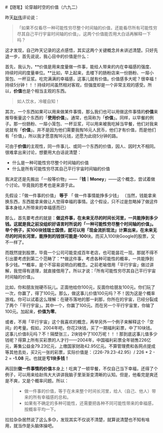 #【随笔】论穿越时空的价值（六九二）

昨天[赵伟](https://zuopin.xin/authors/6a6c12f6d5ce3c42957bb1d211977e82e9ce42d7)评论说：

> 「如果不仅看尽一种可能性穷尽整个时间轴的价值，还能看尽所有可能性穷尽其自己平行宇宙时间轴的价值」，这两个价值能否用大白话再解释一下吗？

这才发现，自己昨天记录的这点感悟，其实这两个关键概念并未讲述清楚。只好先退一步，首先说说，我心目中的价值是什么：

首先，我认为，**价值是用来度量做一件事，能给人带来的内在幸福感的强度、持续时间的度量单位。**比如，早上起来，去楼下的肠粉店来一份肠粉、一屉小笼包、一杯豆浆。吃完满满的幸福感，这事儿就有价值。价值感多大呢？很幸福！持续5分钟！！！持续时间虽然相对客观，但强度却是一个非常主观的感受。所以，**价值**也是个相当主观的东西。

> 如人饮水，冷暖自知！

其次，一个东西如果可以用来做某件事情，那么我们也可以用做这件事情的**价值**来推导衡量这个东西的「**使用价值**」。通常，也简称为「**价值**」。同样，以早餐的例子。那一份肠粉、一屉小笼包、一杯豆浆，可以用来被我吃掉当早餐，他们对我来说就有「**价值**」。并不是因为他们需要我掏16元人民币，他们才有价值，而是他们有「价值」，所以我才愿意掏16元钱，还愿为此绕5分钟的路。

可由于**价值**的主观性，同一件事儿、或同一个东西的价值，因人、因时大不相同。很难拿出来讨论，想要用大白话说清楚：

* 什么是一种可能性穷尽整个时间轴的价值
* 什么是所有可能性穷尽其自己平行宇宙时间轴的价值

我决定还是先搬出「一般等价物」——「**钱｜Money**」——这个概念，尝试着做个讨论。毕竟我的思考也是来源于此。

先假设：「做一件事的价值」  **等于** 「 做一件事情能挣多少钱」 （当然，钱能拿来换东西，东西能拿来做让人觉得幸福的事情。这个假设，只不过是忽略掉了做这件事本身给人所带来的幸福感而已）

那么，首先要考虑的就是：**做这件事，在未来无尽的时间长河里，一共能挣到多少钱。**这就是我之前没组织好语言时所说的「一种可能性穷尽整个时间轴的价值」。举个例子，买100块钱瑞士国债，就可以用「现金流折现法」计算出来，在未来无尽的时间长河里，能挣到的钱很可能是**-100**块。而买入100块Google的股票，又不一样了。

而既然提到股票，毕竟一个公司可能变成百年老店，也可能昙花一现。那就不得不引出要考虑到第二个范畴了：**做这件事，考虑各种可能性的概率，一共能挣到多少钱。**概率，是个不容易说明白的概念。之前老喻借用「平行宇宙」做过讲解，我觉得有道理，就直接借用了。所以才说：「所有可能性穷尽其自己平行宇宙时间轴的价值」。

比如，你和朋友抛硬币玩儿。正面他给你100元，反面你给朋友100元。你们玩了一次，你赢了，得了100元。那么，做这事儿价值100元吗？不！因为这是个概率游戏。你可以试着这么理解：在硬币落地的那一刹那，你所在的宇宙，已经分裂成了两个「平行宇宙」。其中一个，你赢了100元。而在另一个平行宇宙里，你输了100元。加起来，**价值为零**。

或者，不用「平行宇宙」这个我喜欢的概念，再举另外一个例子来解释这个「空间」的考量。假如，2004年吧，你花2块钱，买了一期福利彩票，中了10块钱。这事儿价值8元吗？不！隔壁张三，2块钱中了100万呢！！！那到底这事儿值多少钱呢？得算上所有买彩票的人才行——2004年，中国福利彩票全年销售226亿元，筹集公益金79.23亿元，上缴国家财政42.95亿元。不算管理费和各网点提成等其他去处，买2元一张的彩票，实际价值是：（226-79.23-42.95）/ 226 * 2 - 2 = **-1.08**	元。也就是**亏1块多钱！**

再回到**做一件事情的价值**本身上！吃爽了一顿早餐，不仅自己当下幸福，还得了个例子，可以用来给赵伟大大讲讲我脑子里渐渐变清晰的认知。但是，他看完是爽还是不爽，又是个概率问题。所以：

> * 做一件事的价值，等于在未来整个时间长河里，给人（自己、他人）带来的所有幸福感的总和。
> * 如果有不确定的多种可能性，还需要把各种不同可能性带来的幸福感，按概率平均一下。



拉拉杂杂居然说了这么多😓，发现其实不仅说不清楚，就算说清楚也不知有啥用，就当作是头脑体操吧。

